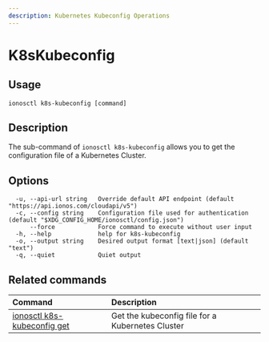 ```yaml
---
description: Kubernetes Kubeconfig Operations
---
```


# K8sKubeconfig

## Usage

```text
ionosctl k8s-kubeconfig [command]
```

## Description

The sub-command of `ionosctl k8s-kubeconfig` allows you to get the configuration file of a Kubernetes Cluster.

## Options

```text
  -u, --api-url string   Override default API endpoint (default "https://api.ionos.com/cloudapi/v5")
  -c, --config string    Configuration file used for authentication (default "$XDG_CONFIG_HOME/ionosctl/config.json")
      --force            Force command to execute without user input
  -h, --help             help for k8s-kubeconfig
  -o, --output string    Desired output format [text|json] (default "text")
  -q, --quiet            Quiet output
```

## Related commands

| Command | Description |
| :--- | :--- |
| [ionosctl k8s-kubeconfig get](get.md) | Get the kubeconfig file for a Kubernetes Cluster |

